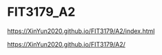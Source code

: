 # FIT3179_A2
https://XinYun2020.github.io/FIT3179/A2/index.html

https://XinYun2020.github.io/FIT3179/A2/
